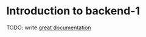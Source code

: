 # Introduction to backend-1

TODO: write [great documentation](http://jacobian.org/writing/what-to-write/)
